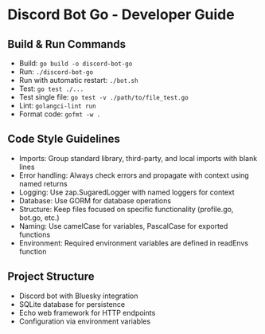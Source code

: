 # Discord Bot Go - Developer Guide

## Build & Run Commands
- Build: `go build -o discord-bot-go`
- Run: `./discord-bot-go`
- Run with automatic restart: `./bot.sh`
- Test: `go test ./...`
- Test single file: `go test -v ./path/to/file_test.go`
- Lint: `golangci-lint run`
- Format code: `gofmt -w .`

## Code Style Guidelines
- Imports: Group standard library, third-party, and local imports with blank lines
- Error handling: Always check errors and propagate with context using named returns
- Logging: Use zap.SugaredLogger with named loggers for context
- Database: Use GORM for database operations
- Structure: Keep files focused on specific functionality (profile.go, bot.go, etc.)
- Naming: Use camelCase for variables, PascalCase for exported functions
- Environment: Required environment variables are defined in readEnvs function

## Project Structure
- Discord bot with Bluesky integration
- SQLite database for persistence
- Echo web framework for HTTP endpoints
- Configuration via environment variables